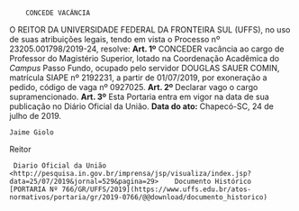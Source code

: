         CONCEDE VACÂNCIA  

 O REITOR DA UNIVERSIDADE FEDERAL DA FRONTEIRA SUL (UFFS), no uso de suas atribuições legais, tendo em vista o Processo nº 23205.001798/2019-24, resolve:   **Art. 1º**  CONCEDER vacância ao cargo de Professor do Magistério Superior, lotado na Coordenação Acadêmica do *Campus*  Passo Fundo, ocupado pelo servidor DOUGLAS SAUER COMIN, matrícula SIAPE nº 2192231, a partir de 01/07/2019, por exoneração a pedido, código de vaga nº 0927025.   **Art. 2º**  Declarar vago o cargo supramencionado.   **Art. 3º**  Esta Portaria entra em vigor na data de sua publicação no Diário Oficial da União.        **Data do ato:** Chapecó-SC, 24 de julho de 2019.   
 

    Jaime Giolo   
 Reitor 

     Diario Oficial da União <http://pesquisa.in.gov.br/imprensa/jsp/visualiza/index.jsp?data=25/07/2019&jornal=529&pagina=29>    Documento Histórico  [PORTARIA Nº 766/GR/UFFS/2019](https://www.uffs.edu.br/atos-normativos/portaria/gr/2019-0766/@@download/documento_historico)     
      